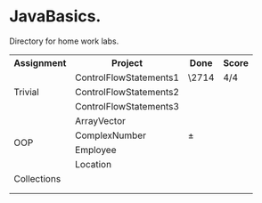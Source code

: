 # JavaBasics.
Directory for home work labs.

<table>
  <tr>
    <th>Assignment</th>
    <th>Project</th>
    <th>Done</th>
    <th>Score</th>
  </tr>
  <tr>
    <td rowspan="3">Trivial</td>
    <td>ControlFlowStatements1</td>
    <td>\2714</td>
    <td>4/4</td>
  </tr>
  <tr>
    <td>ControlFlowStatements2</td>
    <td></td>
    <td></td>
  </tr>
  <tr>
    <td>ControlFlowStatements3</td>
    <td></td>
    <td></td>
  </tr>
  <tr>
    <td rowspan="4">OOP</td>
    <td>ArrayVector</td>
    <td></td>
    <td></td>
  </tr>
  <tr>
    <td>ComplexNumber</td>
    <td>&plusmn;</td>
    <td></td>
  </tr>
  <tr>
    <td>Employee</td>
    <td></td>
    <td></td>
  </tr>
  <tr>
    <td>Location</td>
    <td></td>
    <td></td>
  </tr>
  <tr>
    <td>Collections</td>
    <td></td>
    <td></td>
    <td></td>
  </tr>
  <tr>
    <td></td>
    <td></td>
    <td></td>
    <td></td>
  </tr>
  <tr>
    <td></td>
    <td></td>
    <td></td>
    <td></td>
  </tr>
</table>
